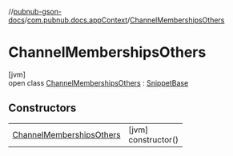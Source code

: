 //[pubnub-gson-docs](../../../index.md)/[com.pubnub.docs.appContext](../index.md)/[ChannelMembershipsOthers](index.md)

# ChannelMembershipsOthers

[jvm]\
open class [ChannelMembershipsOthers](index.md) : [SnippetBase](../../com.pubnub.docs/-snippet-base/index.md)

## Constructors

| | |
|---|---|
| [ChannelMembershipsOthers](-channel-memberships-others.md) | [jvm]<br>constructor() |
